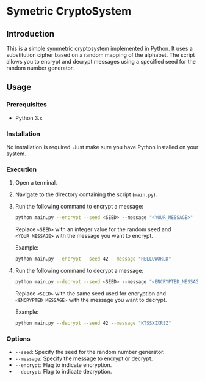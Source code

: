 # Symetric CryptoSystem

## Introduction

This is a simple symmetric cryptosystem implemented in Python. It uses a substitution cipher based on a random mapping of the alphabet. The script allows you to encrypt and decrypt messages using a specified seed for the random number generator.

## Usage

### Prerequisites

- Python 3.x

### Installation

No installation is required. Just make sure you have Python installed on your system.

### Execution

1. Open a terminal.

2. Navigate to the directory containing the script (`main.py`).

3. Run the following command to encrypt a message:

    ```bash
    python main.py --encrypt --seed <SEED> --message "<YOUR_MESSAGE>"
    ```

    Replace `<SEED>` with an integer value for the random seed and `<YOUR_MESSAGE>` with the message you want to encrypt.

    Example:

    ```bash
    python main.py --encrypt --seed 42 --message "HELLOWORLD"
    ```

4. Run the following command to decrypt a message:

    ```bash
    python main.py --decrypt --seed <SEED> --message "<ENCRYPTED_MESSAGE>"
    ```

    Replace `<SEED>` with the same seed used for encryption and `<ENCRYPTED_MESSAGE>` with the message you want to decrypt.

    Example:

    ```bash
    python main.py --decrypt --seed 42 --message "KTSSXIXRSZ"
    ```

### Options

- `--seed`: Specify the seed for the random number generator.
- `--message`: Specify the message to encrypt or decrypt.
- `--encrypt`: Flag to indicate encryption.
- `--decrypt`: Flag to indicate decryption.
